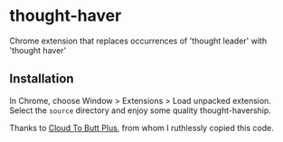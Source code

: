 thought-haver
=============

Chrome extension that replaces occurrences of 'thought leader' with 'thought haver'

Installation
------------

In Chrome, choose Window > Extensions > Load unpacked extension. Select the `source`
directory and enjoy some quality thought-havership.

Thanks to [Cloud To Butt Plus](https://github.com/panicsteve/cloud-to-butt),
from whom I ruthlessly copied this code.
